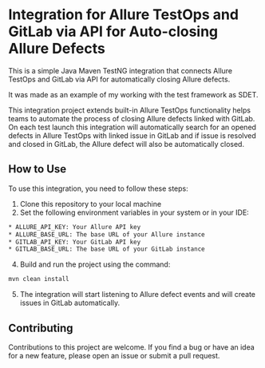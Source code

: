 # Integration for Allure TestOps and GitLab via API for Auto-closing Allure Defects

This is a simple Java Maven TestNG integration that connects Allure TestOps and GitLab via API for automatically closing 
Allure defects.

It was made as an example of my working with the test framework as SDET.

This integration project extends built-in Allure TestOps functionality helps teams to automate the process of closing 
Allure defects linked with GitLab. On each test launch this integration will automatically search for an opened 
defects in Allure TestOps with linked issue in GitLab and if issue is resolved and closed in GitLab, the 
Allure defect will also be automatically closed.

## How to Use

To use this integration, you need to follow these steps:

1. Clone this repository to your local machine
2. Set the following environment variables in your system or in your IDE:

```bash
* ALLURE_API_KEY: Your Allure API key
* ALLURE_BASE_URL: The base URL of your Allure instance
* GITLAB_API_KEY: Your GitLab API key
* GITLAB_BASE_URL: The base URL of your GitLab instance
```
4. Build and run the project using the command:
```bash
mvn clean install
```
5. The integration will start listening to Allure defect events and will create issues in GitLab automatically.

## Contributing

Contributions to this project are welcome. If you find a bug or have an idea for a new feature, please open an issue or
submit a pull request.